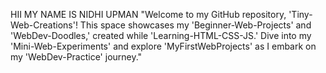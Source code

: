 HII MY NAME IS NIDHI UPMAN
"Welcome to my GitHub repository, 'Tiny-Web-Creations'! This space showcases my 'Beginner-Web-Projects' and 'WebDev-Doodles,' created while 'Learning-HTML-CSS-JS.' Dive into my 'Mini-Web-Experiments' and explore 'MyFirstWebProjects' as I embark on my 'WebDev-Practice' journey."

